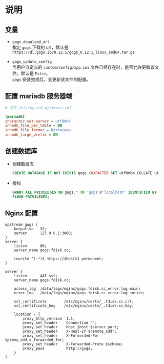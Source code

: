 # 说明

## 变量

- `gogs_download_url`  
   指定 `gogs` 下载的 url，默认是 `https://dl.gogs.io/0.12.1/gogs_0.12.1_linux_amd64.tar.gz`

- `gogs_update_config`  
   当用户自定义的 `custom/config/app.ini` 文件已经存在时，是否允许更新该文件。默认是 `False`。  
   `gogs` 安装完成后，会更新该文件的配置。

## 配置 mariadb 服务器端

```ini
# 文件 /etc/my.cnf.d/server.cnf

[mariadb]
character-set-server = utf8mb4
innodb_file_per_table = ON
innodb_file_format = Barracuda
innodb_large_prefix = ON
```

## 创建数据库

- 创建数据库

  ```sql
  CREATE DATABASE IF NOT EXISTS gogs CHARACTER SET utf8mb4 COLLATE utf8mb4_general_ci;
  ```

- 授权

  ```sql
  GRANT ALL PRIVILEGES ON gogs.* TO 'gogs'@'localhost' IDENTIFIED BY 'gogs';
  FLUSH PRIVILEGES;
  ```

## Nginx 配置

```nginx
upstream gogs {
    keepalive   32;
    server      127.0.0.1:3000;
}
server {
    listen      80;
    server_name gogs.fdisk.cc;

    rewrite ^(.*)$ https://$host$1 permanent;
}

server {
    listen      443 ssl;
    server_name gogs.fdisk.cc;

    access_log  /data/logs/nginx/gogs.fdisk.cc_error.log main;
    error_log   /data/logs/nginx/gogs.fdisk.cc_error.log notice;

    ssl_certificate        /etc/nginx/certs/_.fdisk.cc.crt;
    ssl_certificate_key    /etc/nginx/certs/_.fdisk.cc.key;

    location / {
        proxy_http_version  1.1;
        proxy_set_header    Connection "";
        proxy_set_header    Host $host:$server_port;
        proxy_set_header    X-Real-IP $remote_addr;
        proxy_set_header    X-Forwarded-For $proxy_add_x_forwarded_for;
        proxy_set_header    X-Forwarded-Proto $scheme;
        proxy_pass          http://gogs;
    }
}
```
